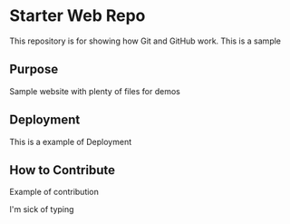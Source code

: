 # Starter Web Repo

This repository is for showing how Git and GitHub work. This is a sample

## Purpose

Sample website with plenty of files for demos

## Deployment

This is a example of Deployment

## How to Contribute

Example of contribution

I'm sick of typing
